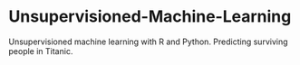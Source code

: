 # Unsupervisioned-Machine-Learning
Unsupervisioned machine learning with R and Python. Predicting surviving people in Titanic.
